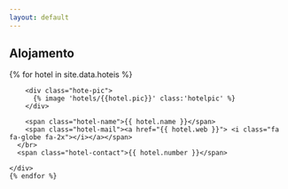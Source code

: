 ```yaml
---
layout: default
---
```

<section id="accommodation">
  <div class="container">
    <div class="section-title-container text-center">
      <h1 class="section-title">Alojamento</h1>
    </div>
    <div class="accommodation-list">
      {% for hotel in site.data.hoteis %}
      <div class="accommodation-list-cell">

        <div class="hote-pic">
          {% image 'hotels/{{hotel.pic}}' class:'hotelpic' %}
        </div>

        <span class="hotel-name">{{ hotel.name }}</span>
        <span class="hotel-mail"><a href="{{ hotel.web }}"> <i class="fa fa-globe fa-2x"></i></a></span>
      </br>
      <span class="hotel-contact">{{ hotel.number }}</span>

    </div>
    {% endfor %}
  </div>
</div>
</section>
